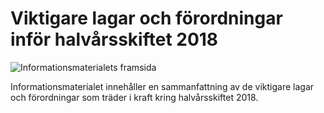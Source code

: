 # Viktigare lagar och förordningar inför halvårsskiftet 2018

![Informationsmaterialets framsida](/contentassets/f63d6c7f48434cdd9bf0d10077f93b9c/framsidan-150.jpg?width=150&quality=85)


Informationsmaterialet innehåller en sammanfattning av de viktigare lagar och förordningar som träder i kraft kring halvårsskiftet 2018\.
